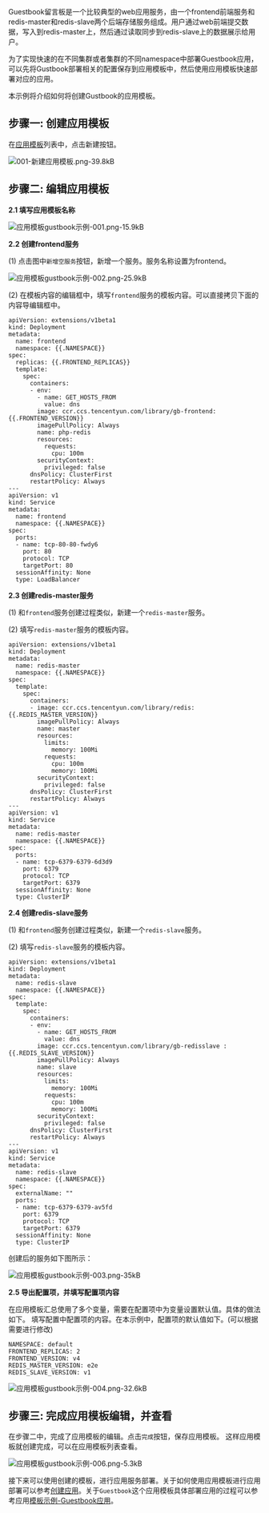 ﻿Guestbook留言板是一个比较典型的web应用服务，由一个frontend前端服务和redis-master和redis-slave两个后端存储服务组成。用户通过web前端提交数据，写入到redis-master上，然后通过读取同步到redis-slave上的数据展示给用户。

为了实现快速的在不同集群或者集群的不同namespace中部署Guestbook应用，可以先将Gustbook部署相关的配置保存到应用模板中，然后使用应用模板快速部署对应的应用。

本示例将介绍如何将创建Gustbook的应用模板。

## 步骤一: 创建应用模板

在[应用模板][1]列表中，点击新建按钮。

![001-新建应用模板.png-39.8kB][2]

## 步骤二: 编辑应用模板

**2.1 填写应用模板名称**

![应用模板gustbook示例-001.png-15.9kB][3]

**2.2 创建frontend服务**

(1) 点击图中`新增空服务`按钮，新增一个服务。服务名称设置为frontend。

![应用模板gustbook示例-002.png-25.9kB][4]

(2) 在模板内容的编辑框中，填写`frontend`服务的模板内容。可以直接拷贝下面的内容导编辑框中。

```
apiVersion: extensions/v1beta1
kind: Deployment
metadata:
  name: frontend
  namespace: {{.NAMESPACE}}
spec:
  replicas: {{.FRONTEND_REPLICAS}}
  template:
    spec:
      containers:
      - env:
        - name: GET_HOSTS_FROM
          value: dns
        image: ccr.ccs.tencentyun.com/library/gb-frontend:{{.FRONTEND_VERSION}}
        imagePullPolicy: Always
        name: php-redis
        resources:
          requests:
            cpu: 100m
        securityContext:
          privileged: false
      dnsPolicy: ClusterFirst
      restartPolicy: Always
---
apiVersion: v1
kind: Service
metadata:
  name: frontend
  namespace: {{.NAMESPACE}}
spec:
  ports:
  - name: tcp-80-80-fwdy6
    port: 80
    protocol: TCP
    targetPort: 80
  sessionAffinity: None
  type: LoadBalancer
```

**2.3 创建redis-master服务**

(1) 和`frontend`服务创建过程类似，新建一个`redis-master`服务。

(2) 填写`redis-master`服务的模板内容。

```
apiVersion: extensions/v1beta1
kind: Deployment
metadata:
  name: redis-master
  namespace: {{.NAMESPACE}}
spec:
  template:
    spec:
      containers:
      - image: ccr.ccs.tencentyun.com/library/redis:{{.REDIS_MASTER_VERSION}}
        imagePullPolicy: Always
        name: master
        resources:
          limits:
            memory: 100Mi
          requests:
            cpu: 100m
            memory: 100Mi
        securityContext:
          privileged: false
      dnsPolicy: ClusterFirst
      restartPolicy: Always
---
apiVersion: v1
kind: Service
metadata:
  name: redis-master
  namespace: {{.NAMESPACE}}
spec:
  ports:
  - name: tcp-6379-6379-6d3d9
    port: 6379
    protocol: TCP
    targetPort: 6379
  sessionAffinity: None
  type: ClusterIP
```

**2.4 创建redis-slave服务**

(1) 和`frontend`服务创建过程类似，新建一个`redis-slave`服务。

(2) 填写`redis-slave`服务的模板内容。

```
apiVersion: extensions/v1beta1
kind: Deployment
metadata:
  name: redis-slave
  namespace: {{.NAMESPACE}}
spec:
  template:
    spec:
      containers:
      - env:
        - name: GET_HOSTS_FROM
          value: dns
        image: ccr.ccs.tencentyun.com/library/gb-redisslave :{{.REDIS_SLAVE_VERSION}}
        imagePullPolicy: Always
        name: slave
        resources:
          limits:
            memory: 100Mi
          requests:
            cpu: 100m
            memory: 100Mi
        securityContext:
          privileged: false
      dnsPolicy: ClusterFirst
      restartPolicy: Always
---
apiVersion: v1
kind: Service
metadata:
  name: redis-slave
  namespace: {{.NAMESPACE}}
spec:
  externalName: ""
  ports:
  - name: tcp-6379-6379-av5fd
    port: 6379
    protocol: TCP
    targetPort: 6379
  sessionAffinity: None
  type: ClusterIP
```

创建后的服务如下图所示：

![应用模板gustbook示例-003.png-35kB][5]

**2.5 导出配置项，并填写配置项内容**

在应用模板汇总使用了多个变量，需要在配置项中为变量设置默认值。具体的做法如下。
填写配置中配置项的内容。在本示例中，配置项的默认值如下。(可以根据需要进行修改)
```
NAMESPACE: default
FRONTEND_REPLICAS: 2
FRONTEND_VERSION: v4
REDIS_MASTER_VERSION: e2e
REDIS_SLAVE_VERSION: v1
```
![应用模板gustbook示例-004.png-32.6kB][6]

## 步骤三: 完成应用模板编辑，并查看

在步骤二中，完成了应用模板的编辑。点击`完成`按钮，保存应用模板。
这样应用模板就创建完成，可以在应用模板列表查看。

![应用模板gustbook示例-006.png-5.3kB][8]

接下来可以使用创建的模板，进行应用服务部署。关于如何使用应用模板进行应用部署可以参考[创建应用][10]。关于`Guestbook`这个应用模板具体部署应用的过程可以参考应用[模板示例-Guestbook应用][11]。

  [1]: http://console.tcecqpoc.fsphere.cn/ccs/template
  [2]: http://imgcache.tcecqpoc.fsphere.cn/image/mc.qcloudimg.com/static/img/0102424d765d3deab8a2b81bee485337/image.png
  [3]: http://imgcache.tcecqpoc.fsphere.cn/image/mc.qcloudimg.com/static/img/43d6a83add5684351d6ad5bbb3bef7b1/image.png
  [4]: http://imgcache.tcecqpoc.fsphere.cn/image/mc.qcloudimg.com/static/img/138339c3113312e63dc7ff401706c5c2/image.png
  [5]: http://imgcache.tcecqpoc.fsphere.cn/image/mc.qcloudimg.com/static/img/4283f6420c2d97c6d3e2da97b1f9b677/image.png
  [6]: http://imgcache.tcecqpoc.fsphere.cn/image/mc.qcloudimg.com/static/img/93f595d1d91ea5d7eeabedca4201a713/image.png
  [8]: http://imgcache.tcecqpoc.fsphere.cn/image/mc.qcloudimg.com/static/img/e8fcce18d38450eb9aaa23f4092077db/image.png
  [10]: http://tcecqpoc.fsphere.cn/document/product/457/11942
  [11]: http://tcecqpoc.fsphere.cn/document/product/457/11944